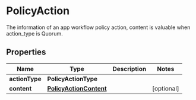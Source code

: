 

# PolicyAction

The information of an app workflow policy action, content is valuable when action_type is Quorum.

## Properties

| Name | Type | Description | Notes |
|------------ | ------------- | ------------- | -------------|
|**actionType** | **PolicyActionType** |  |  |
|**content** | [**PolicyActionContent**](PolicyActionContent.md) |  |  [optional] |



